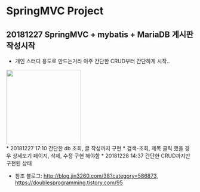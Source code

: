 # SpringMVC Project
## 20181227 SpringMVC + mybatis + MariaDB 게시판 작성시작

* 개인 스터디 용도로 만드는거라 아주 간단한 CRUD부터 간단하게 시작..
<div>
<img src="https://user-images.githubusercontent.com/44331989/50150424-4b9de380-0301-11e9-9e79-41e6595fe8ba.png" width="200"> </div>
* 20181227 17:10 간단한 db 조회, 글 작성까지 구현
* 검색-조회, 제목 클릭 했을 경우 상세보기 페이지, 삭제, 수정 구현 해야함
* 20181228 14:37 간단한 CRUD까지만 구현된 상태

* 참조 블로그: http://blog.jin3260.com/38?category=586873, https://doublesprogramming.tistory.com/95

